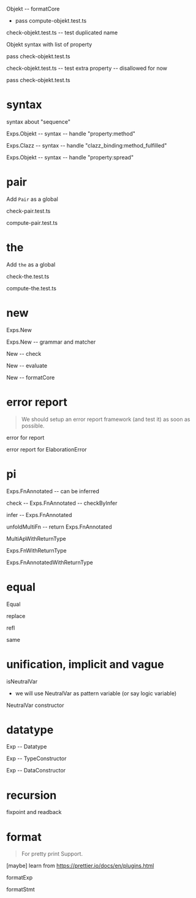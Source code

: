 Objekt -- formatCore

- pass compute-objekt.test.ts

check-objekt.test.ts -- test duplicated name

Objekt syntax with list of property

pass check-objekt.test.ts

check-objekt.test.ts -- test extra property -- disallowed for now

pass check-objekt.test.ts

# syntax

syntax about "sequence"

Exps.Objekt -- syntax -- handle "property:method"

Exps.Clazz -- syntax -- handle "clazz_binding:method_fulfilled"

Exps.Objekt -- syntax -- handle "property:spread"

# pair

Add `Pair` as a global

check-pair.test.ts

compute-pair.test.ts

# the

Add `the` as a global

check-the.test.ts

compute-the.test.ts

# new

Exps.New

Exps.New -- grammar and matcher

New -- check

New -- evaluate

New -- formatCore

# error report

> We should setup an error report framework (and test it) as soon as possible.

error for report

error report for ElaborationError

# pi

Exps.FnAnnotated -- can be inferred

check -- Exps.FnAnnotated -- checkByInfer

infer -- Exps.FnAnnotated

unfoldMultiFn -- return Exps.FnAnnotated

MultiApWithReturnType

Exps.FnWithReturnType

Exps.FnAnnotatedWithReturnType

# equal

Equal

replace

refl

same

# unification, implicit and vague

isNeutralVar

- we will use NeutralVar as pattern variable (or say logic variable)

NeutralVar constructor

# datatype

Exp -- Datatype

Exp -- TypeConstructor

Exp -- DataConstructor

# recursion

fixpoint and readback

# format

> For pretty print Support.

[maybe] learn from https://prettier.io/docs/en/plugins.html

formatExp

formatStmt

